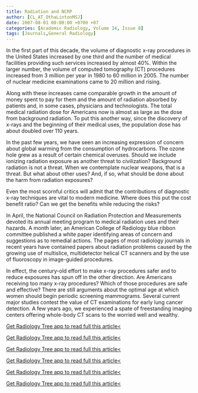 ```yaml
---
title: Radiation and NCRP
author: [CL_AT_OthaLintonMSJ]
date: 2007-08-01 00:00:00 +0700 +07
categories: [Academic Radiology, Volume 14, Issue 8]
tags: [Journals,General Radiology]
---
```

In the first part of this decade, the volume of diagnostic x-ray procedures in the United States increased by one third and the number of medical facilities providing such services increased by almost 40%. Within the larger number, the volume of computed tomography (CT) procedures increased from 3 million per year in 1980 to 60 million in 2005. The number of nuclear medicine examinations came to 20 million and rising.

Along with these increases came comparable growth in the amount of money spent to pay for them and the amount of radiation absorbed by patients and, in some cases, physicians and technologists. The total medical radiation dose for Americans now is almost as large as the dose from background radiation. To put this another way, since the discovery of x-rays and the beginning of their medical uses, the population dose has about doubled over 110 years.

In the past few years, we have seen an increasing expression of concern about global warming from the consumption of hydrocarbons. The ozone hole grew as a result of certain chemical overuses. Should we include ionizing radiation exposure as another threat to civilization? Background radiation is not a threat. When we contemplate nuclear weapons, that is a threat. But what about other uses? And, if so, what should be done about the harm from radiation exposures?

Even the most scornful critics will admit that the contributions of diagnostic x-ray techniques are vital to modern medicine. Where does this put the cost benefit ratio? Can we get the benefits while reducing the risks?

In April, the National Council on Radiation Protection and Measurements devoted its annual meeting program to medical radiation uses and their hazards. A month later, an American College of Radiology blue ribbon committee published a white paper identifying areas of concern and suggestions as to remedial actions. The pages of most radiology journals in recent years have contained papers about radiation problems caused by the growing use of multislice, multidetector helical CT scanners and by the use of fluoroscopy in image-guided procedures.

In effect, the century-old effort to make x-ray procedures safer and to reduce exposures has spun off in the other direction. Are Americans receiving too many x-ray procedures? Which of those procedures are safe and effective? There are still arguments about the optimal age at which women should begin periodic screening mammograms. Several current major studies contest the value of CT examinations for early lung cancer detection. A few years ago, we experienced a spate of freestanding imaging centers offering whole-body CT scans to the worried well and wealthy.

[Get Radiology Tree app to read full this article<](https://clinicalpub.com/app)

[Get Radiology Tree app to read full this article<](https://clinicalpub.com/app)

[Get Radiology Tree app to read full this article<](https://clinicalpub.com/app)

[Get Radiology Tree app to read full this article<](https://clinicalpub.com/app)

[Get Radiology Tree app to read full this article<](https://clinicalpub.com/app)

[Get Radiology Tree app to read full this article<](https://clinicalpub.com/app)